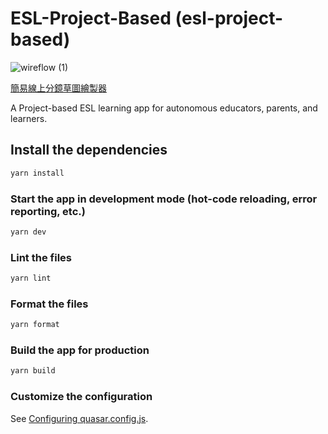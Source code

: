 # ESL-Project-Based (esl-project-based)

![wireflow (1)](https://github.com/user-attachments/assets/6841abec-48b8-4de7-a114-4bb2edc5f2a6)

[簡易線上分鏡草圖繪製器](https://app.wireflow.co/)

A Project-based ESL learning app for autonomous educators, parents, and learners.

## Install the dependencies

```bash
yarn install

```

### Start the app in development mode (hot-code reloading, error reporting, etc.)

```bash
yarn dev
```

### Lint the files

```bash
yarn lint
```

### Format the files

```bash
yarn format
```

### Build the app for production

```bash
yarn build
```

### Customize the configuration

See [Configuring quasar.config.js](https://v2.quasar.dev/quasar-cli-vite/quasar-config-js).
